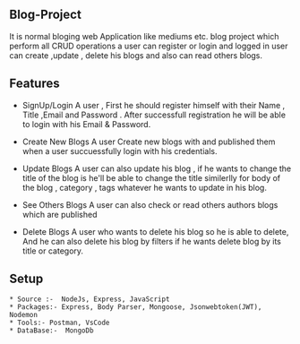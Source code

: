## Blog-Project
It is normal bloging web Application like mediums etc.
 blog project which perform all CRUD operations a user can register or login and logged in user can create ,update , delete his blogs and also can read others blogs.

## Features

* SignUp/Login
A user , First he should register himself with their Name , Title ,Email and Password .
After successfull registration he will be able to login with his Email &amp; Password.

* Create New Blogs
A user Create new blogs with and published them when a user succuessfully login with his credentials.

* Update Blogs
A user can also update his blog , if he wants to change the title of the blog is he'll be able to change the title similerlly for body of the blog , category , tags whatever he wants to update in his blog.

* See Others Blogs
A user can also check or read others authors blogs which are published

* Delete Blogs
A user who wants to delete his blog so he is able to delete, And he can also delete his blog by filters if he wants delete blog by its title or category. 



## Setup 
```
* Source :-  NodeJs, Express, JavaScript 
* Packages:- Express, Body Parser, Mongoose, Jsonwebtoken(JWT), Nodemon 
* Tools:- Postman, VsCode 
* DataBase:-  MongoDb 
```
